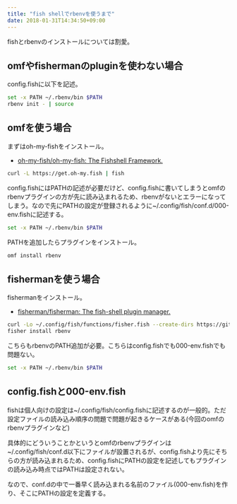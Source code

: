 ```yaml
---
title: "fish shellでrbenvを使うまで"
date: 2018-01-31T14:34:50+09:00
---
```


fishとrbenvのインストールについては割愛。

## omfやfishermanのpluginを使わない場合

config.fishに以下を記述。

```sh
set -x PATH ~/.rbenv/bin $PATH
rbenv init - | source
```

## omfを使う場合

まずはoh-my-fishをインストール。

- [oh\-my\-fish/oh\-my\-fish: The Fishshell Framework\.](https://github.com/oh-my-fish/oh-my-fish)

```sh
curl -L https://get.oh-my.fish | fish
```

config.fishにはPATHの記述が必要だけど、config.fishに書いてしまうとomfのrbenvプラグインの方が先に読み込まれるため、rbenvがないとエラーになってしまう。なので先にPATHの設定が登録されるように~/.config/fish/conf.d/000-env.fishに記述する。

```sh
set -x PATH ~/.rbenv/bin $PATH
```

PATHを追加したらプラグインをインストール。

```sh
omf install rbenv
```

## fishermanを使う場合

fishermanをインストール。

- [fisherman/fisherman: The fish\-shell plugin manager\.](https://github.com/fisherman/fisherman)

```sh
curl -Lo ~/.config/fish/functions/fisher.fish --create-dirs https://git.io/fisher
fisher install rbenv
```

こちらもrbenvのPATH追加が必要。こちらはconfig.fishでも000-env.fishでも問題ない。

```sh
set -x PATH ~/.rbenv/bin $PATH
```

## config.fishと000-env.fish

fishは個人向けの設定は~/.config/fish/config.fishに記述するのが一般的。ただ設定ファイルの読み込み順序の問題で問題が起きるケースがある(今回のomfのrbenvプラグインなど)

具体的にどういうことかというとomfのrbenvプラグインは~/.config/fish/conf.d以下にファイルが設置されるが、config.fishより先にそちらの方が読み込まれるため、config.fishにPATHの設定を記述してもプラグインの読み込み時点ではPATHは設定されない。

なので、conf.dの中で一番早く読み込まれる名前のファイル(000-env.fish)を作り、そこにPATHの設定を定義する。
